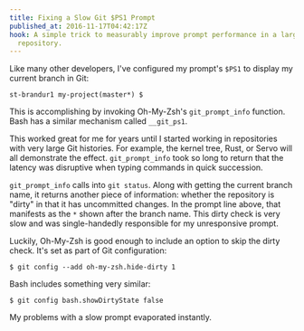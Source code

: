 ```yaml
---
title: Fixing a Slow Git $PS1 Prompt
published_at: 2016-11-17T04:42:17Z
hook: A simple trick to measurably improve prompt performance in a large Git
  repository.
---
```


Like many other developers, I've configured my prompt's `$PS1` to display my
current branch in Git:

    st-brandur1 my-project(master*) $

This is accomplishing by invoking Oh-My-Zsh's `git_prompt_info` function. Bash
has a similar mechanism called `__git_ps1`.

This worked great for me for years until I started working in repositories with
very large Git histories. For example, the kernel tree, Rust, or Servo will all
demonstrate the effect. `git_prompt_info` took so long to return that the
latency was disruptive when typing commands in quick succession.

`git_prompt_info` calls into `git status`. Along with getting the current
branch name, it returns another piece of information: whether the repository is
"dirty" in that it has uncommitted changes. In the prompt line above, that
manifests as the `*` shown after the branch name. This dirty check is very slow
and was single-handedly responsible for my unresponsive prompt.

Luckily, Oh-My-Zsh is good enough to include an option to skip the dirty check.
It's set as part of Git configuration:

    $ git config --add oh-my-zsh.hide-dirty 1

Bash includes something very similar:

    $ git config bash.showDirtyState false

My problems with a slow prompt evaporated instantly.
